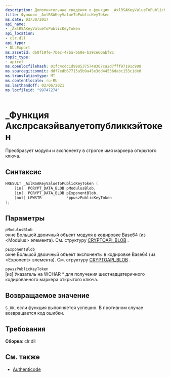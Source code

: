 ```yaml
---
description: Дополнительные сведения о функции _AxlRSAKeyValueToPublicKeyToken
title: Функция _AxlRSAKeyValueToPublicKeyToken
ms.date: 03/30/2017
api_name:
- _AxlRSAKeyValueToPublicKeyToken
api_location:
- clr.dll
api_type:
- DLLExport
ms.assetid: d60f19fe-7bec-47ba-b60e-ba9ce66abf8c
topic_type:
- apiref
ms.openlocfilehash: 01fc4cdc1d9985375748307ca2d7fff97191c908
ms.sourcegitcommit: ddf7edb67715a5b9a45e3dd44536dabc153c1de0
ms.translationtype: MT
ms.contentlocale: ru-RU
ms.lasthandoff: 02/06/2021
ms.locfileid: "99747274"
---
```

# <a name="_axlrsakeyvaluetopublickeytoken-function"></a>\_Функция Акслрсакэйвалуетопубликкэйтокен

Преобразует модули и экспоненту в строгое имя маркера открытого ключа.

## <a name="syntax"></a>Синтаксис

```cpp
HRESULT _AxlRSAKeyValueToPublicKeyToken (
    [in]  PCRYPT_DATA_BLOB pModulusBlob,
    [in]  PCRYPT_DATA_BLOB pExponentBlob,
    [out] LPWSTR           *ppwszPublicKeyToken
);
```

## <a name="parameters"></a>Параметры

 `pModulusBlob`\
 окне Большой двоичный объект модуля в кодировке Base64 (из \<Modulus> элемента).  См. структуру [CRYPTOAPI_BLOB](/windows/win32/api/dpapi/ns-dpapi-crypt_integer_blob) .

 `pExponentBlob`\
 окне Большой двоичный объект экспоненты в кодировке Base64 (из \<Exponent> элемента). См. структуру [CRYPTOAPI_BLOB](/windows/win32/api/dpapi/ns-dpapi-crypt_integer_blob) .

 `ppwszPublicKeyToken`\
 [из] Указатель на WCHAR * для получения шестнадцатеричного кодированного маркера открытого ключа.

## <a name="return-value"></a>Возвращаемое значение

 `S_OK`, если функция выполняется успешно. В противном случае возвращается код ошибки.

## <a name="requirements"></a>Требования

**Сборка**: clr.dll

## <a name="see-also"></a>См. также

- [Authenticode](index.md)
